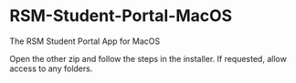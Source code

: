 # RSM-Student-Portal-MacOS
The RSM Student Portal App for MacOS

Open the other zip and follow the steps in the installer.
If requested, allow access to any folders.
